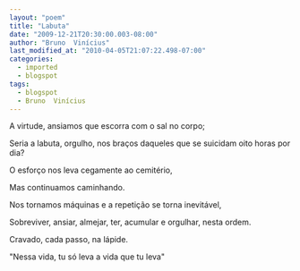 ```yaml
---
layout: "poem"
title: "Labuta"
date: "2009-12-21T20:30:00.003-08:00"
author: "Bruno  Vinícius"
last_modified_at: "2010-04-05T21:07:22.498-07:00"
categories:
  - imported
  - blogspot
tags:
  - blogspot
  - Bruno  Vinícius
---
```


A virtude, ansiamos que escorra com o sal no corpo;

Seria a labuta, orgulho, nos braços daqueles que se suicidam oito horas por dia?

O esforço nos leva cegamente ao cemitério,

Mas continuamos caminhando.

Nos tornamos máquinas e a repetição se torna inevitável,

Sobreviver, ansiar, almejar, ter, acumular e orgulhar, nesta ordem.

Cravado, cada passo, na lápide.

"Nessa vida, tu só leva a vida que tu leva"